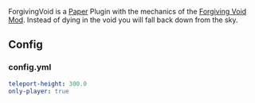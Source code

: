 ForgivingVoid is a [Paper](https://papermc.io/) Plugin with the mechanics of the [Forgiving Void Mod](https://www.curseforge.com/minecraft/mc-mods/forgiving-void). Instead of dying in the void you will fall back down from the sky.

## Config

### config.yml

```yml
teleport-height: 300.0
only-player: true
```
